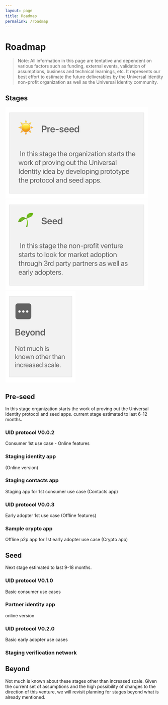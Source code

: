 ```yaml
---
layout: page
title: Roadmap
permalink: /roadmap
---
```

# Roadmap

> Note: All information in this page are tentative and dependent on various factors such as funding, external events, validation of assumptions, business and technical learnings, etc. It represents our best effort to estimate the future deliverables by the Universal Identity non-profit organization as well as the Universal Identity community.

## Stages

[![Roadmap stages - Pre-seed][stages-pre-seed-tile]][stages-pre-seed-tile-click]
[![Roadmap stages - Seed][stages-seed-tile]][stages-seed-tile-click]
[![Roadmap stages - Beyond][stages-beyond-tile]][stages-beyond-tile-click]

[stages-pre-seed-tile]: assets/images/roadmap/stages-pre-seed-tile.png
[stages-pre-seed-tile-click]: roadmap#pre-seed
[stages-seed-tile]: assets/images/roadmap/stages-seed-tile.png
[stages-seed-tile-click]: roadmap#seed
[stages-beyond-tile]: assets/images/roadmap/stages-beyond-tile.png
[stages-beyond-tile-click]: roadmap#beyond

## Pre-seed

In this stage organization starts the work of proving out the Universal Identity protocol and seed apps. current stage estimated to last 6-12 months.

### UID protocol V0.0.2

Consumer 1st use case - Online features

### Staging identity app

(Online version)

### Staging contacts app

Staging app for 1st consumer use case (Contacts app)

### UID protocol V0.0.3

Early adopter 1st use case (Offline features)

### Sample crypto app

Offline p2p app for 1st early adopter use case (Crypto app)

## Seed

Next stage estimated to last 9-18 months.

### UID protocol V0.1.0

Basic consumer use cases

### Partner identity app

online version

### UID protocol V0.2.0

Basic early adopter use cases

### Staging verification network

## Beyond

Not much is known about these stages other than increased scale. Given the current set of assumptions and the high possibility of changes to the direction of this venture, we will revisit planning for stages beyond what is already mentioned.
